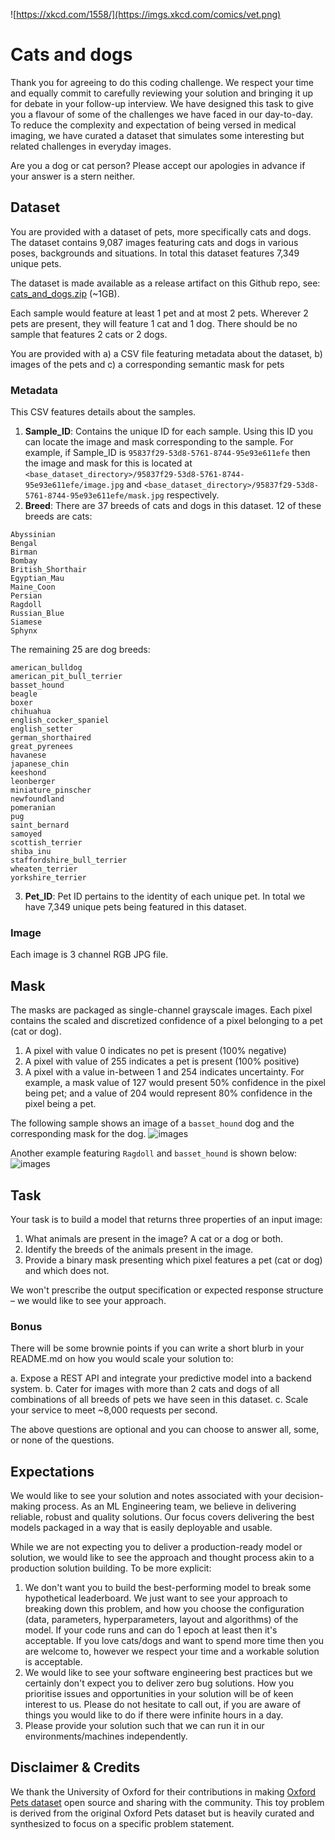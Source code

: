 ![https://xkcd.com/1558/](https://imgs.xkcd.com/comics/vet.png)

# Cats and dogs

Thank you for agreeing to do this coding challenge. We respect your time and equally commit to carefully reviewing your solution and bringing it up for debate in your follow-up interview. We have designed this task to give you a flavour of some of the challenges we have faced in our day-to-day. To reduce the complexity and expectation of being versed in medical imaging, we have curated a dataset that simulates some interesting but related challenges in everyday images. 

Are you a dog or cat person? Please accept our apologies in advance if your answer is a stern neither.


## Dataset

You are provided with a dataset of pets, more specifically cats and dogs. The dataset contains 9,087 images featuring cats and dogs in various poses, backgrounds and situations. In total this dataset features 7,349 unique pets. 

The dataset is made available as a release artifact on this Github repo, see: [cats_and_dogs.zip](https://github.com/harrison-ai/hai-tech-tasks/releases/download/v0.1/cats_and_dogs.zip) (~1GB).

Each sample would feature at least 1 pet and at most 2 pets. Wherever 2 pets are present, they will feature 1 cat and 1 dog. There should be no sample that features 2 cats or 2 dogs. 

You are provided with a) a CSV file featuring metadata about the dataset, b) images of the pets and c) a corresponding semantic mask for pets

### Metadata
This CSV features details about the samples. 
1. **Sample_ID**: Contains the unique ID for each sample. Using this ID you can locate the image and mask corresponding to the sample. For example, if Sample_ID is `95837f29-53d8-5761-8744-95e93e611efe` then the image and mask for this is located at `<base_dataset_directory>/95837f29-53d8-5761-8744-95e93e611efe/image.jpg` and `<base_dataset_directory>/95837f29-53d8-5761-8744-95e93e611efe/mask.jpg` respectively. 
2. **Breed**: There are 37 breeds of cats and dogs in this dataset.
12 of these breeds are cats:
```
Abyssinian
Bengal
Birman
Bombay
British_Shorthair
Egyptian_Mau
Maine_Coon
Persian
Ragdoll
Russian_Blue
Siamese
Sphynx
```
The remaining 25 are dog breeds:
```
american_bulldog
american_pit_bull_terrier
basset_hound
beagle
boxer
chihuahua
english_cocker_spaniel
english_setter
german_shorthaired
great_pyrenees
havanese
japanese_chin
keeshond
leonberger
miniature_pinscher
newfoundland
pomeranian
pug
saint_bernard
samoyed
scottish_terrier
shiba_inu
staffordshire_bull_terrier
wheaten_terrier
yorkshire_terrier
```
3. **Pet_ID**: Pet ID pertains to the identity of each unique pet. In total we have 7,349 unique pets being featured in this dataset. 


### Image 

Each image is 3 channel RGB JPG file. 

## Mask

The masks are packaged as single-channel grayscale images. Each pixel contains the scaled and discretized confidence of a pixel belonging to a pet (cat or dog).
1. A pixel with value 0 indicates no pet is present (100% negative)
2. A pixel with value of 255 indicates a pet is present (100% positive)
3. A pixel with a value in-between 1 and 254 indicates uncertainty. For example, a mask value of 127 would present 50% confidence in the pixel being pet; and a value of 204 would represent 80% confidence in the pixel being a pet. 

The following sample shows an image of a `basset_hound` dog and the corresponding mask for the dog.
![images](resources/basset_hound.jpg)

Another example featuring `Ragdoll` and `basset_hound` is shown below:
![images](resources/Ragdoll_basser.jpg)


## Task

Your task is to build a model that returns three properties of an input image:

1. What animals are present in the image? A cat or a dog or both.
2. Identify the breeds of the animals present in the image.
3. Provide a binary mask presenting which pixel features a pet (cat or dog) and which does not.

We won't prescribe the output specification or expected response structure – we would like to see your approach.

### Bonus 

There will be some brownie points if you can write a short blurb in your README.md on how you would scale your solution to:

a. Expose a REST API and integrate your predictive model into a backend system.
b. Cater for images with more than 2 cats and dogs of all combinations of all breeds of pets we have seen in this dataset.
c. Scale your service to meet ~8,000 requests per second.

The above questions are optional and you can choose to answer all, some, or none of the questions. 

## Expectations 

We would like to see your solution and notes associated with your decision-making process. As an ML Engineering team, we believe in delivering reliable, robust and quality solutions. Our focus covers delivering the best models packaged in a way that is easily deployable and usable. 

While we are not expecting you to deliver a production-ready model or solution, we would like to see the approach and thought process akin to a production solution building. To be more explicit:

1. We don't want you to build the best-performing model to break some hypothetical leaderboard. We just want to see your approach to breaking down this problem, and how you choose the configuration (data, parameters, hyperparameters, layout and algorithms) of the model. If your code runs and can do 1 epoch at least then it's acceptable. If you love cats/dogs and want to spend more time then you are welcome to, however we respect your time and a workable solution is acceptable. 
2. We would like to see your software engineering best practices but we certainly don't expect you to deliver zero bug solutions. How you prioritise issues and opportunities in your solution will be of keen interest to us.  Please do not hesitate to call out, if you are aware of things you would like to do if there were infinite hours in a day.
3. Please provide your solution such that we can run it in our environments/machines independently. 


## Disclaimer & Credits
We thank the University of Oxford for their contributions in making [Oxford Pets dataset](https://www.robots.ox.ac.uk/~vgg/data/pets/) open source and sharing with the community. This toy problem is derived from the original Oxford Pets dataset but is heavily curated and synthesized to focus on a specific problem statement.
